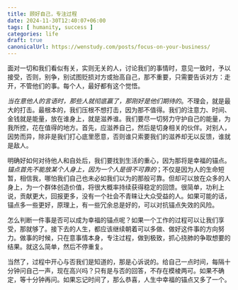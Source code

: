 ```yaml
---
title: 顾好自己，专注过程
date: 2024-11-30T12:40:07+06:00
tags: [ humanity, success ]
categories: life
draft: true
canonicalUrl: https://wenstudy.com/posts/focus-on-your-business/
---
```


面对一切和我们看似有关，实则无关的人，讨论我们的事情时，意见一致时，予以接受，否则，别争，别试图贬损对方或抬高自己，那不重要，只需要告诉对方：走开，不管他们的事。每个人，最好都有这个觉悟。

_当在意他人的言语时，那些人就彻底赢了，那刚好是他们期待的_。不理会，就是最大的打击。最根本的，我们压根不想打击，因为那不值得。我们的注意力、时间、金钱就是能量，放在谁身上，就是滋养谁。我们要尽一切努力守护自己的能量，为我所控，花在值得的地方。首先，应滋养自己，然后是切身相关的伙伴。对别人，因势而异，除非是我们打心底里愿意，否则谁只索要我们的滋养却无以反馈，谁就是敌人。
<!--more-->

明确好如何对待他人和自处后，我们要找到生活的重心，因为那将是幸福的锚点。_锚点首先不能放某个人身上，因为一个人是很不可靠的_；不仅是因为人的生命短暂，相信我，哪怕我们自己也未必如我们以为的那般可靠。但却可以放在众多的人身上，为一个群体创造价值，将很大概率持续获得稳定的回馈。很简单，功利上说，贡献更大，回报更多，没有一个社会不青睐让大众受益的人。如果可能的话，锚点多一些更好，原理上，有一些冗余总是好的，可以对抗锚点失效的风险。

怎么判断一件事是否可以成为幸福的锚点呢？如果一个工作的过程可以让我们享受，那就够了。接下去的人生，都应该继续朝着可以多做、做好这件事的方向努力。做事的时候，只在意事情本身，专注过程，做到极致，抓心挠肺的争取想要的结果。就这么简单，然后不停重复。

当然了，过程中开心与否我们是知道的，那是心诉说的。给自己一点时间，每隔十分钟问自己一声，现在高兴吗？只有是与否的回答，不存在模棱两可。如果不确定，等十分钟再问。如果忘记时间了，那么恭喜，人生中幸福的锚点又多了一个。
